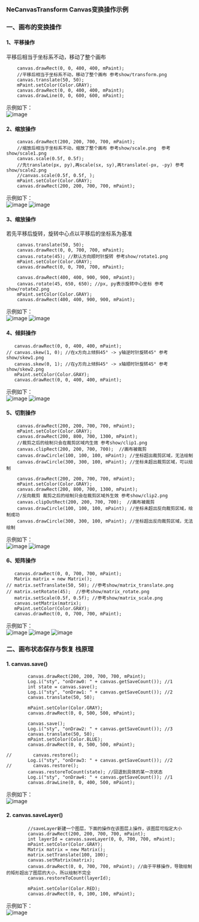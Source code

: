 ### NeCanvasTransform Canvas变换操作示例
### 一、画布的变换操作
#### 1、平移操作
平移后相当于坐标系不动，移动了整个画布
```android
    canvas.drawRect(0, 0, 400, 400, mPaint);
    //平移后相当于坐标系不动，移动了整个画布 参考show/transform.png
    canvas.translate(50, 50);
    mPaint.setColor(Color.GRAY);
    canvas.drawRect(0, 0, 400, 400, mPaint);
    canvas.drawLine(0, 0, 600, 600, mPaint);
```
示例如下：  
![image](https://github.com/tianyalu/NeCanvasTransform/blob/master/show/transform.png)
#### 2、缩放操作
```android
    canvas.drawRect(200, 200, 700, 700, mPaint);
    //缩放后相当于坐标系不动，缩放了整个画布 参考show/scale.png  参考show/scale1.png
    canvas.scale(0.5f, 0.5f);
    //先translate(px, py),再scale(sx, sy),再translate(-px, -py) 参考show/scale2.png
    //canvas.scale(0.5f, 0.5f, );
    mPaint.setColor(Color.GRAY);
    canvas.drawRect(200, 200, 700, 700, mPaint);
```
示例如下：  
![image](https://github.com/tianyalu/NeCanvasTransform/blob/master/show/scale1.png)
![image](https://github.com/tianyalu/NeCanvasTransform/blob/master/show/scale2.png)
#### 3、缩放操作
若先平移后旋转，旋转中心点以平移后的坐标系为基准
```android
    canvas.translate(50, 50);
    canvas.drawRect(0, 0, 700, 700, mPaint);
    canvas.rotate(45); //默认方向顺时针旋转 参考show/rotate1.png
    mPaint.setColor(Color.GRAY);
    canvas.drawRect(0, 0, 700, 700, mPaint);
    
    canvas.drawRect(400, 400, 900, 900, mPaint);
    canvas.rotate(45, 650, 650); //px, py表示旋转中心坐标 参考show/rotate2.png
    mPaint.setColor(Color.GRAY);
    canvas.drawRect(400, 400, 900, 900, mPaint);
```
示例如下：  
![image](https://github.com/tianyalu/NeCanvasTransform/blob/master/show/rotate1.png)
![image](https://github.com/tianyalu/NeCanvasTransform/blob/master/show/rotate2.png)
#### 4、倾斜操作
```android
   canvas.drawRect(0, 0, 400, 400, mPaint);
// canvas.skew(1, 0); //在x方向上倾斜45° -> y轴逆时针旋转45° 参考show/skew1.png
   canvas.skew(0, 1); //在y方向上倾斜45° -> x轴顺时针旋转45° 参考show/skew2.png
   mPaint.setColor(Color.GRAY);
   canvas.drawRect(0, 0, 400, 400, mPaint);
```
示例如下：  
![image](https://github.com/tianyalu/NeCanvasTransform/blob/master/show/skew1.png)
![image](https://github.com/tianyalu/NeCanvasTransform/blob/master/show/skew2.png)
#### 5、切割操作
```android
    canvas.drawRect(200, 200, 700, 700, mPaint);
    mPaint.setColor(Color.GRAY);
    canvas.drawRect(200, 800, 700, 1300, mPaint);
    //裁剪之后的绘制只会在裁剪区域内生效 参考show/clip1.png
    canvas.clipRect(200, 200, 700, 700);  //画布被裁剪
    canvas.drawCircle(100, 100, 100, mPaint); //坐标超出裁剪区域，无法绘制
    canvas.drawCircle(300, 300, 100, mPaint); //坐标未超出裁剪区域，可以绘制
    
    canvas.drawRect(200, 200, 700, 700, mPaint);
    mPaint.setColor(Color.GRAY);
    canvas.drawRect(200, 800, 700, 1300, mPaint);
    //反向裁剪 裁剪之后的绘制只会在裁剪区域外生效 参考show/clip2.png
    canvas.clipOutRect(200, 200, 700, 700);  //画布被裁剪
    canvas.drawCircle(100, 100, 100, mPaint); //坐标未超出反向裁剪区域，绘制成功
    canvas.drawCircle(300, 300, 100, mPaint); //坐标超出反向裁剪区域，无法绘制
```
示例如下：  
![image](https://github.com/tianyalu/NeCanvasTransform/blob/master/show/clip1.png)
![image](https://github.com/tianyalu/NeCanvasTransform/blob/master/show/clip2.png)
#### 6、矩阵操作
```android
   canvas.drawRect(0, 0, 700, 700, mPaint);
   Matrix matrix = new Matrix();
// matrix.setTranslate(50, 50); //参考show/matrix_translate.png
// matrix.setRotate(45);  //参考show/matrix_rotate.png
   matrix.setScale(0.5f, 0.5f); //参考show/matrix_scale.png
   canvas.setMatrix(matrix);
   mPaint.setColor(Color.GRAY);
   canvas.drawRect(0, 0, 700, 700, mPaint);
```
示例如下：  
![image](https://github.com/tianyalu/NeCanvasTransform/blob/master/show/matrix_translate.png)
![image](https://github.com/tianyalu/NeCanvasTransform/blob/master/show/matrix_rotate.png)
![image](https://github.com/tianyalu/NeCanvasTransform/blob/master/show/matrix_scale.png)

### 二、画布状态保存与恢复 栈原理
#### 1. canvas.save()
```aidl
        canvas.drawRect(200, 200, 700, 700, mPaint);
        Log.i("sty", "onDraw0: " + canvas.getSaveCount()); //1
        int state = canvas.save();
        Log.i("sty", "onDraw1: " + canvas.getSaveCount()); //2
        canvas.translate(50, 50);

        mPaint.setColor(Color.GRAY);
        canvas.drawRect(0, 0, 500, 500, mPaint);

        canvas.save();
        Log.i("sty", "onDraw2: " + canvas.getSaveCount()); //3
        canvas.translate(50, 50);
        mPaint.setColor(Color.BLUE);
        canvas.drawRect(0, 0, 500, 500, mPaint);

//        canvas.restore();
        Log.i("sty", "onDraw3: " + canvas.getSaveCount()); //2
//        canvas.restore();
        canvas.restoreToCount(state); //回退到具体的某一次状态
        Log.i("sty", "onDraw4: " + canvas.getSaveCount()); //1
        canvas.drawLine(0, 0, 400, 500, mPaint);
```
示例如下：  
![image](https://github.com/tianyalu/NeCanvasTransform/blob/master/show/save_restore1.png)

#### 2. canvas.saveLayer()
```aidl
        //saveLayer新建一个图层，下面的操作在该图层上操作，该图层可指定大小
        canvas.drawRect(200, 200, 700, 700, mPaint);
        int layerId = canvas.saveLayer(0, 0, 700, 700, mPaint);
        mPaint.setColor(Color.GRAY);
        Matrix matrix = new Matrix();
        matrix.setTranslate(100, 100);
        canvas.setMatrix(matrix);
        canvas.drawRect(0, 0, 700, 700, mPaint); //由于平移操作，导致绘制的矩形超出了图层的大小，所以绘制不完全
        canvas.restoreToCount(layerId);

        mPaint.setColor(Color.RED);
        canvas.drawRect(0, 0, 100, 100, mPaint);
```
示例如下：  
![image](https://github.com/tianyalu/NeCanvasTransform/blob/master/show/save_restore2.png)
